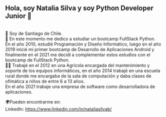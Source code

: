 ## Hola, soy Natalia Silva y soy Python Developer Junior 👋
<br>
📌 Soy de Santiago de Chile.<br>
📖 En este momento me dedico a estudiar un bootcamp FullStack Python.<br>
En el año 2010, estudié Programación y Diseño Informático, luego en el año 2019 inicié mi primer bootcamp de Desarrollo de Aplicaciones Android 
y finalmente en el 2021 me decidí a complementar estos estudios con el bootcamp de FullStack Python. <br>
👩‍💻 Trabajé en el 2012 en una Agrícola encargada del mantenimiento y soporte de los equipos informáticos, en el año 2014 trabajé en una escuela rural 
donde me encargaba de la sala de computación y daba clases de ofimática a niños de entre 6 a 13 años. <br>
En el año 2021 trabaje una empresa de software como desarrolladora de aplicaciones.<br>

🌍Pueden encontrarme en: <br>
LinkedIn: https://www.linkedin.com/in/nataliasilvab/


<!--
**nataliasilvab/nataliasilvab** is a ✨ _special_ ✨ repository because its `README.md` (this file) appears on your GitHub profile.

Here are some ideas to get you started:

- 🔭 I’m currently working on ...
- 🌱 I’m currently learning ...
- 👯 I’m looking to collaborate on ...
- 🤔 I’m looking for help with ...
- 💬 Ask me about ...
- 📫 How to reach me: ...
- 😄 Pronouns: ...
- ⚡ Fun fact: ...
-->

